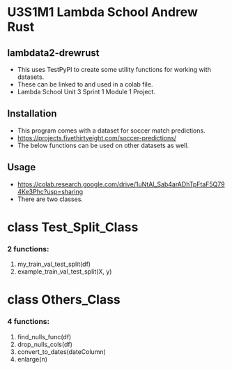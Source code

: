 # U3S1M1 Lambda School Andrew Rust

## lambdata2-drewrust

* This uses TestPyPI to create some utility functions for working with datasets.
* These can be linked to and used in a colab file.
* Lambda School Unit 3 Sprint 1 Module 1 Project.

## Installation

* This program comes with a dataset for soccer match predictions.
* https://projects.fivethirtyeight.com/soccer-predictions/
* The below functions can be used on other datasets as well.

## Usage

* https://colab.research.google.com/drive/1uNtAl_Sab4arADhTpFtaF5Q794Ke3Phc?usp=sharing
* There are two classes.

# class Test_Split_Class

### 2 functions:

1.  my_train_val_test_split(df)
2.  example_train_val_test_split(X, y)

# class Others_Class

### 4 functions:

1.  find_nulls_func(df)
2.  drop_nulls_cols(df)
3.  convert_to_dates(dateColumn)
4.  enlarge(n)
